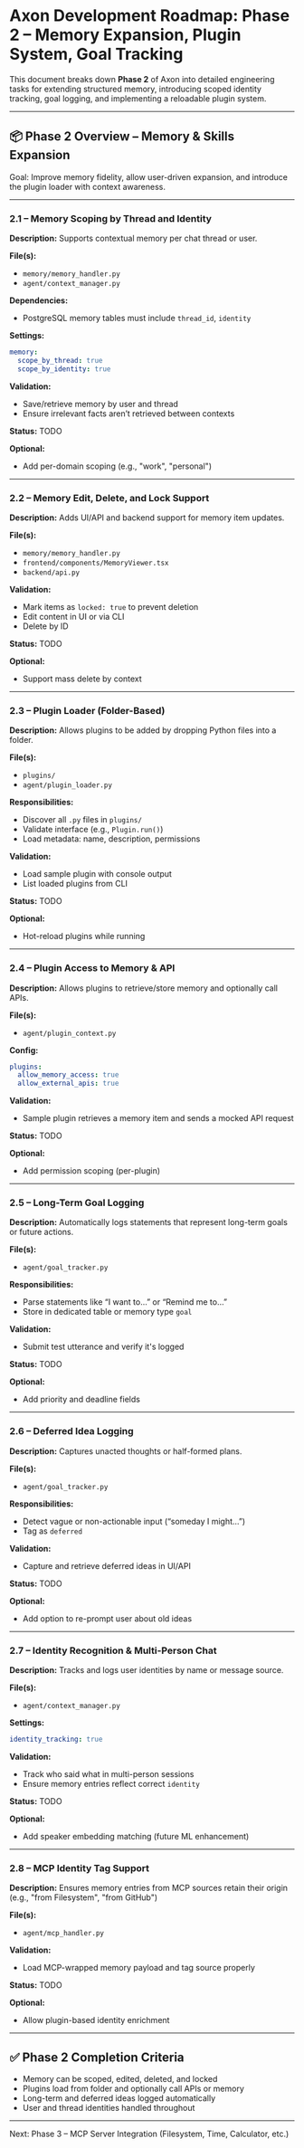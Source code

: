 # Axon Development Roadmap: Phase 2 – Memory Expansion, Plugin System, Goal Tracking

This document breaks down **Phase 2** of Axon into detailed engineering tasks for extending structured memory, introducing scoped identity tracking, goal logging, and implementing a reloadable plugin system.

---

## 📦 Phase 2 Overview – Memory & Skills Expansion

Goal: Improve memory fidelity, allow user-driven expansion, and introduce the plugin loader with context awareness.

---

### 2.1 – Memory Scoping by Thread and Identity

**Description:** Supports contextual memory per chat thread or user.

**File(s):**

- `memory/memory_handler.py`
- `agent/context_manager.py`

**Dependencies:**

- PostgreSQL memory tables must include `thread_id`, `identity`

**Settings:**

```yaml
memory:
  scope_by_thread: true
  scope_by_identity: true
```

**Validation:**

- Save/retrieve memory by user and thread
- Ensure irrelevant facts aren’t retrieved between contexts

**Status:** TODO

**Optional:**

- Add per-domain scoping (e.g., "work", "personal")

---

### 2.2 – Memory Edit, Delete, and Lock Support

**Description:** Adds UI/API and backend support for memory item updates.

**File(s):**

- `memory/memory_handler.py`
- `frontend/components/MemoryViewer.tsx`
- `backend/api.py`

**Validation:**

- Mark items as `locked: true` to prevent deletion
- Edit content in UI or via CLI
- Delete by ID

**Status:** TODO

**Optional:**

- Support mass delete by context

---

### 2.3 – Plugin Loader (Folder-Based)

**Description:** Allows plugins to be added by dropping Python files into a folder.

**File(s):**

- `plugins/`
- `agent/plugin_loader.py`

**Responsibilities:**

- Discover all `.py` files in `plugins/`
- Validate interface (e.g., `Plugin.run()`)
- Load metadata: name, description, permissions

**Validation:**

- Load sample plugin with console output
- List loaded plugins from CLI

**Status:** TODO

**Optional:**

- Hot-reload plugins while running

---

### 2.4 – Plugin Access to Memory & API

**Description:** Allows plugins to retrieve/store memory and optionally call APIs.

**File(s):**

- `agent/plugin_context.py`

**Config:**

```yaml
plugins:
  allow_memory_access: true
  allow_external_apis: true
```

**Validation:**

- Sample plugin retrieves a memory item and sends a mocked API request

**Status:** TODO

**Optional:**

- Add permission scoping (per-plugin)

---

### 2.5 – Long-Term Goal Logging

**Description:** Automatically logs statements that represent long-term goals or future actions.

**File(s):**

- `agent/goal_tracker.py`

**Responsibilities:**

- Parse statements like “I want to…” or “Remind me to…”
- Store in dedicated table or memory type `goal`

**Validation:**

- Submit test utterance and verify it's logged

**Status:** TODO

**Optional:**

- Add priority and deadline fields

---

### 2.6 – Deferred Idea Logging

**Description:** Captures unacted thoughts or half-formed plans.

**File(s):**

- `agent/goal_tracker.py`

**Responsibilities:**

- Detect vague or non-actionable input (“someday I might…”)
- Tag as `deferred`

**Validation:**

- Capture and retrieve deferred ideas in UI/API

**Status:** TODO

**Optional:**

- Add option to re-prompt user about old ideas

---

### 2.7 – Identity Recognition & Multi-Person Chat

**Description:** Tracks and logs user identities by name or message source.

**File(s):**

- `agent/context_manager.py`

**Settings:**

```yaml
identity_tracking: true
```

**Validation:**

- Track who said what in multi-person sessions
- Ensure memory entries reflect correct `identity`

**Status:** TODO

**Optional:**

- Add speaker embedding matching (future ML enhancement)

---

### 2.8 – MCP Identity Tag Support

**Description:** Ensures memory entries from MCP sources retain their origin (e.g., "from Filesystem", "from GitHub")

**File(s):**

- `agent/mcp_handler.py`

**Validation:**

- Load MCP-wrapped memory payload and tag source properly

**Status:** TODO

**Optional:**

- Allow plugin-based identity enrichment

---

## ✅ Phase 2 Completion Criteria

- Memory can be scoped, edited, deleted, and locked
- Plugins load from folder and optionally call APIs or memory
- Long-term and deferred ideas logged automatically
- User and thread identities handled throughout

---

Next: Phase 3 – MCP Server Integration (Filesystem, Time, Calculator, etc.)

